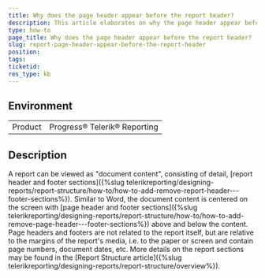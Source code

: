 ```yaml
---
title: Why does the page header appear before the report header?
description: This article elaborates on why the page header appear before the report header.
type: how-to
page_title: Why does the page header appear before the report header?
slug: report-page-header-appear-before-the-report-header
position: 
tags: 
ticketid:
res_type: kb
---
```


## Environment
<table>
	<tr>
		<td>Product</td>
		<td>Progress® Telerik® Reporting</td>
	</tr>
</table>


## Description

A report can be viewed as "document content", consisting of detail, [report header and footer sections]({%slug telerikreporting/designing-reports/report-structure/how-to/how-to-add-remove-report-header---footer-sections%}). Similar to Word, the document content is centered on the screen with [page header and footer sections]({%slug telerikreporting/designing-reports/report-structure/how-to/how-to-add-remove-page-header---footer-sections%}) above and below the content. Page headers and footers are not related to the report itself, but are relative to the margins of the report's media, i.e. to the paper or screen and contain page numbers, document dates, etc. More details on the report sections may be found in the [Report Structure article]({%slug telerikreporting/designing-reports/report-structure/overview%}).
